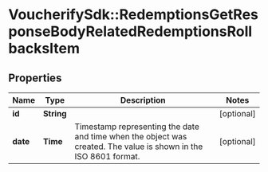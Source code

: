 # VoucherifySdk::RedemptionsGetResponseBodyRelatedRedemptionsRollbacksItem

## Properties

| Name | Type | Description | Notes |
| ---- | ---- | ----------- | ----- |
| **id** | **String** |  | [optional] |
| **date** | **Time** | Timestamp representing the date and time when the object was created. The value is shown in the ISO 8601 format. | [optional] |

